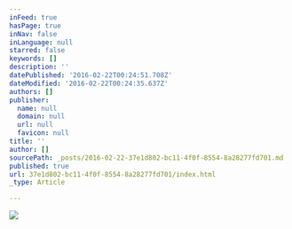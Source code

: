 ```yaml
---
inFeed: true
hasPage: true
inNav: false
inLanguage: null
starred: false
keywords: []
description: ''
datePublished: '2016-02-22T00:24:51.708Z'
dateModified: '2016-02-22T00:24:35.637Z'
authors: []
publisher:
  name: null
  domain: null
  url: null
  favicon: null
title: ''
author: []
sourcePath: _posts/2016-02-22-37e1d802-bc11-4f0f-8554-8a28277fd701.md
published: true
url: 37e1d802-bc11-4f0f-8554-8a28277fd701/index.html
_type: Article

---
```

![](https://the-grid-user-content.s3-us-west-2.amazonaws.com/13bdc8f7-92e5-4419-93ff-ee76d474b977.jpg)